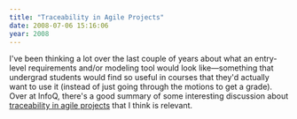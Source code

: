 ```yaml
---
title: "Traceability in Agile Projects"
date: 2008-07-06 15:16:06
year: 2008
---
```

I've been thinking a lot over the last couple of years about what an entry-level requirements and/or modeling tool would look like—something that undergrad students would find so useful in courses that they'd actually want to use it (instead of just going through the motions to get a grade).  Over at InfoQ, there's a good summary of some interesting discussion about <a href="http://www.infoq.com/news/2008/06/agile-traceability-matrix">traceability in agile projects</a> that I think is relevant.

